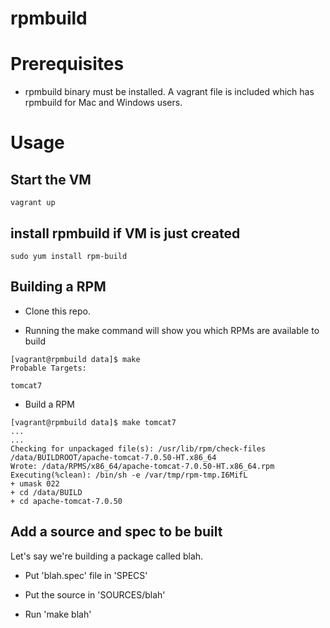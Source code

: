 rpmbuild
========


# Prerequisites
- rpmbuild binary must be installed.  A vagrant file is included which has rpmbuild for Mac and Windows users.

# Usage
## Start the VM
```
vagrant up
```

## install rpmbuild if VM is just created
```
sudo yum install rpm-build
```

## Building a RPM
- Clone this repo.

- Running the make command will show you which RPMs are available to build

```
[vagrant@rpmbuild data]$ make
Probable Targets:

tomcat7
```

- Build a RPM

```
[vagrant@rpmbuild data]$ make tomcat7
...
...
Checking for unpackaged file(s): /usr/lib/rpm/check-files /data/BUILDROOT/apache-tomcat-7.0.50-HT.x86_64
Wrote: /data/RPMS/x86_64/apache-tomcat-7.0.50-HT.x86_64.rpm
Executing(%clean): /bin/sh -e /var/tmp/rpm-tmp.I6MifL
+ umask 022
+ cd /data/BUILD
+ cd apache-tomcat-7.0.50
```

## Add a source and spec to be built
Let's say we're building a package called blah.

- Put 'blah.spec' file in 'SPECS'

- Put the source in 'SOURCES/blah' 

- Run 'make blah'

 
